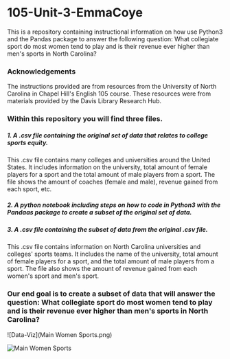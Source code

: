 # 105-Unit-3-EmmaCoye

This is a repository containing instructional information on how use Python3 and the Pandas package to answer the following question: What collegiate sport do most women tend to play and is their revenue ever higher than men's sports in North Carolina?

### Acknowledgements

The instructions provided are from resources from the University of North Carolina in Chapel Hill's English 105 course. These resources were from materials provided by the Davis Library Research Hub.

### Within this repository you will find three files. 

##### 1. A .csv file containing the original set of data that relates to college sports equity.

This .csv file contains many colleges and universities around the United States. It includes information on the university, total amount of female players for a sport and the total amount of male players from a sport. The file shows the amount of coaches (female and male), revenue gained from each sport, etc.

##### 2. A python notebook including steps on how to code in Python3 with the Pandaas package to create a subset of the original set of data.

##### 3. A .csv file containing the subset of data from the original .csv file.

This .csv file contains information on North Carolina universities and colleges' sports teams. It includes the name of the university, total amount of female players for a sport, and the total amount of male players from a sport. The file also shows the amount of revenue gained from each women's sport and men's sport.

### Our end goal is to create a subset of data that will answer the question: What collegiate sport do most women tend to play and is their revenue ever higher than men's sports in North Carolina?

![Data-Viz](Main Women Sports.png)


![Main Women Sports](https://user-images.githubusercontent.com/118199042/202936609-38dadd66-a4f1-4efd-be9e-7e093073784e.png)


